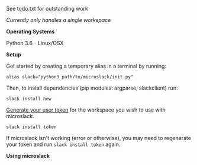See todo.txt for outstanding work

*Currently only handles a single workspace*

**Operating Systems**

Python 3.6 - Linux/OSX

**Setup**

Get started by creating a temporary alias in a terminal by running:

`alias slack="python3 path/to/microslack/init.py"`

Then, to install dependencies (pip modules: argparse, slackclient) run:

`slack install new`

[Generate your user token](https://api.slack.com/custom-integrations/legacy-tokens) for the workspace you wish to use with microslack.

`slack install token`

If microslack isn't working (error or otherwise), you may need to regenerate your token and run `slack install token` again.


**Using microslack**
